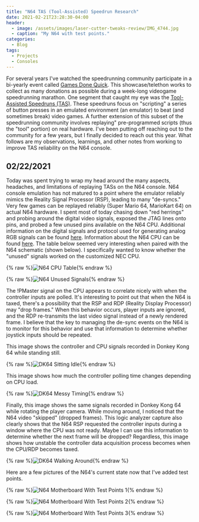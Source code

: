 ```yaml
---
title: "N64 TAS (Tool-Assisted) Speedrun Research"
date: 2021-02-21T23:28:30-04:00
header:
  - image: /assets/images/laser-cutter-tweaks-review/IMG_4744.jpg
  - caption: "My N64 with test points."
categories:
  - Blog
tags:
  - Projects
  - Consoles
---
```


For several years I've watched the speedrunning community participate in a bi-yearly event called [Games Done Quick](https://gamesdonequick.com/). This showcase/telethon works to collect as many donations as possible during a week-long videogame speedrunning marathon. One segment that caught my eye was the [Tool-Assisted Speedruns (TAS)](http://tasvideos.org/). These speedruns focus on "scripting" a series of button presses in an emulated environment (an emulator) to beat (and sometimes break) video games. A further extension of this subset of the speedrunning community involves replaying" pre-programmed scripts (thus the "tool" portion) on real hardware. I've been putting off reaching out to the community for a few years, but I finally decided to reach out this year. What follows are my observations, learnings, and other notes from working to improve TAS reliability on the N64 console.

## 02/22/2021

Today was spent trying to wrap my head around the many aspects, headaches, and limitations of replaying TASs on the N64 console. N64 console emulation has not matured to a point where the emulator reliably mimics the Reality Signal Processor (RSP), leading to many "de-syncs." Very few games can be replayed reliably (Super Mario 64, MarioKart 64) on actual N64 hardware. 
I spent most of today chasing down "red herrings" and probing around the digital video signals, exposed the JTAG lines onto pins, and probed a few unused pins available on the N64 CPU. Additional information on the digital signals and protocol used for generating analog RGB signals can be found [here](http://members.optusnet.com.au/eviltim/n64rgb/n64rgb.html). Information about the N64 CPU can be found [here](http://en64.shoutwiki.com/wiki/N64_CPU). The table below seemed very interesting when paired with the N64 schematic (shown below). I specifically wanted to know whether the "unused" signals worked on the customized NEC CPU. 

{% raw %}<img src="{{ site.url }}{{ site.baseurl }}/assets/images/n64/nes_cpu_table.png)" alt="N64 CPU Table" class="full">{% endraw %}

{% raw %}<img src="{{ site.url }}{{ site.baseurl }}/assets/images/n64/unused_n64_signals.PNG)" alt="N64 Unused Signals" class="full">{% endraw %}

The !PMaster signal on the CPU appears to correlate nicely with when the controller inputs are polled. It's interesting to point out that when the N64 is taxed, there's a possibility that the RSP and RDP (Reality Display Processor) may "drop frames." When this behavior occurs, player inputs are ignored, and the RDP re-transmits the last video signal instead of a newly rendered frame. I believe that the key to managing the de-sync events on the N64 is to monitor for this behavior and use that information to determine whether joystick inputs should be repeated. 

This image shows the controller and CPU signals recorded in Donkey Kong 64 while standing still. 

{% raw %}<img src="{{ site.url }}{{ site.baseurl }}/assets/images/n64/sitting_idle.png)" alt="DK64 Sitting Idle" class="full">{% endraw %}

This image shows how much the controller polling time changes depending on CPU load.

{% raw %}<img src="{{ site.url }}{{ site.baseurl }}/assets/images/n64/messy_timing.png)" alt="DK64 Messy Timing" class="full">{% endraw %}

Finally, this image shows the same signals recorded in Donkey Kong 64 while rotating the player camera. While moving around, I noticed that the N64 video "skipped" (dropped frames). This logic analyzer capture also clearly shows that the N64 RSP requested the controller inputs during a window where the CPU was not ready. Maybe I can use this information to determine whether the next frame will be dropped? Regardless, this image shows how unstable the controller data acquisition process becomes when the CPU/RDP becomes taxed. 

{% raw %}<img src="{{ site.url }}{{ site.baseurl }}/assets/images/n64/cpu_busy_snip.png)" alt="DK64 Walking Around" class="full">{% endraw %}

Here are a few pictures of the N64's current state now that I've added test points. 

{% raw %}<img src="{{ site.url }}{{ site.baseurl }}/assets/images/n64/21-02-21 23-31-33 7169-min.jpg)" alt="N64 Motherboard With Test Points 1" class="full">{% endraw %}

{% raw %}<img src="{{ site.url }}{{ site.baseurl }}/assets/images/n64/21-02-21 23-31-39 7170-min.jpg)" alt="N64 Motherboard With Test Points 2" class="full">{% endraw %}

{% raw %}<img src="{{ site.url }}{{ site.baseurl }}/assets/images/n64/21-02-21 23-31-46 7171-min.jpg)" alt="N64 Motherboard With Test Points 3" class="full">{% endraw %}